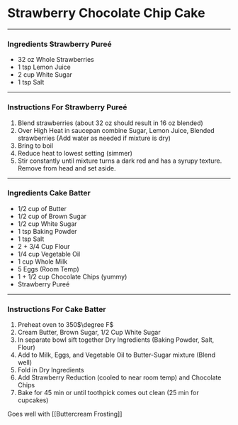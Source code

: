 # Strawberry Chocolate Chip Cake
---
### Ingredients Strawberry Pureé
- 32 oz Whole Strawberries
- 1 tsp Lemon Juice
- 2 cup White Sugar
- 1 tsp Salt

---
### Instructions For Strawberry Pureé
1) Blend strawberries (about 32 oz should result in 16 oz blended)
2) Over High Heat in saucepan combine Sugar, Lemon Juice, Blended strawberries (Add water as needed if mixture is dry)
3) Bring to boil
4) Reduce heat to lowest setting (simmer)
5) Stir constantly until mixture turns a dark red and has a syrupy texture. Remove from head and set aside.

---
### Ingredients Cake Batter
- 1/2 cup of Butter
- 1/2 cup of Brown Sugar
- 1/2 cup White Sugar
- 1 tsp Baking Powder
- 1 tsp Salt
- 2 + 3/4 Cup Flour
- 1/4 cup Vegetable Oil
- 1 cup Whole Milk
- 5 Eggs (Room Temp)
- 1 + 1/2 cup Chocolate Chips (yummy)
- Strawberry Pureé

---
### Instructions For Cake Batter
1) Preheat oven to 350$\degree F$
2) Cream Butter, Brown Sugar, 1/2 Cup White Sugar
3) In separate bowl sift together Dry Ingredients (Baking Powder, Salt, Flour)
4) Add to Milk, Eggs, and Vegetable Oil to Butter-Sugar mixture (Blend well)
5) Fold in Dry Ingredients
6) Add Strawberry Reduction (cooled to near room temp) and Chocolate Chips
7) Bake for 45 min or until toothpick comes out clean (25 min for cupcakes)

Goes well with [[Buttercream Frosting]]
